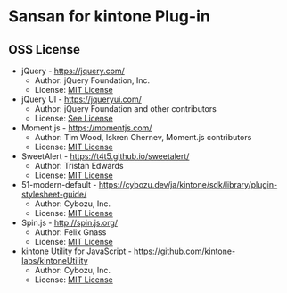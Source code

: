 # Sansan for kintone Plug-in

## OSS License

* jQuery - https://jquery.com/
  * Author: jQuery Foundation, Inc.
  * License: [MIT License](https://github.com/jquery/jquery/blob/2.2.4/LICENSE.txt)
* jQuery UI - https://jqueryui.com/
  * Author: jQuery Foundation and other contributors
  * License: [See License](https://github.com/jquery/jquery-ui/blob/1.12.1/LICENSE.txt)
* Moment.js - https://momentjs.com/
  * Author: Tim Wood, Iskren Chernev, Moment.js contributors
  * License: [MIT License](https://github.com/moment/moment/blob/2.17.1/LICENSE)
* SweetAlert - https://t4t5.github.io/sweetalert/
  * Author: Tristan Edwards
  * License: [MIT License](https://github.com/t4t5/sweetalert/blob/v1.1.3/LICENSE)
* 51-modern-default - https://cybozu.dev/ja/kintone/sdk/library/plugin-stylesheet-guide/
  * Author: Cybozu, Inc.
  * License: [MIT License](https://github.com/kintone-samples/plugin-samples#licence)
* Spin.js - http://spin.js.org/
  * Author: Felix Gnass
  * License: [MIT License](https://github.com/fgnass/spin.js/blob/2.3.2/LICENSE.md)
* kintone Utility for JavaScript - https://github.com/kintone-labs/kintoneUtility
  * Author: Cybozu, Inc.
  * License: [MIT License](https://github.com/kintone-labs/kintoneUtility/blob/master/LICENSE)
